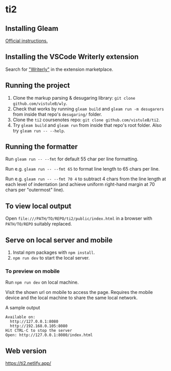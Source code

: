 # ti2

## Installing Gleam

[Official instructions.](https://gleam.run/getting-started/installing)

## Installing the VSCode Writerly extension

Search for ["Writerly"](https://marketplace.visualstudio.com/items?itemName=TabbyNotes.writerly-vscode-extension) in the extension marketplace.

## Running the project

1. Clone the markup parsing & desugaring library: `git clone github.com/vistuleB/wly`.
2. Check that works by running `gleam build` and `gleam run -m desugarers` from inside that repo's `desugaring/` folder.
3. Clone the `ti2` coursenotes repo: `git clone github.com/vistuleB/ti2`.
4. Try `gleam build` and `gleam run` from inside that repo's root folder. Also try `gleam run -- --help`.

## Running the formatter

Run `gleam run -- --fmt` for default 55 char per line formatting.

Run e.g. `gleam run -- --fmt 65` to format line length to 65 chars per line.

Run e.g. `gleam run -- --fmt 70 4` to subtract 4 chars from the line length at each level of indentation (and achieve uniform right-hand margin at 70 chars per "outermost" line).

## To view local output

Open `file:///PATH/TO/REPO/ti2/public/index.html` in a browser with `PATH/TO/REPO` suitably replaced.

## Serve on local server and mobile

1. Instal npm packages with `npm install`.
2. `npm run dev` to start the local server.

### To preview on mobile

Run `npm run dev` on local machine.

Visit the shown url on mobile to access the page. Requires the mobile
device and the local machine to share the same local network.

A sample output
```
Available on:
  http://127.0.0.1:8080
  http://192.168.0.105:8080
Hit CTRL-C to stop the server
Open: http://127.0.0.1:8080/index.html
```

## Web version

https://ti2.netlify.app/
